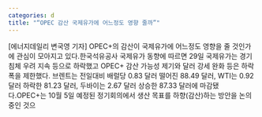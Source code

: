 ```yaml
---
categories: d
title: "“OPEC 감산 국제유가에 어느정도 영향 줄까”"
---
```

[에너지데일리 변국영 기자] OPEC+의 감산이 국제유가에 어느정도 영향을 줄 것인가에 관심이 모아지고 있다.한국석유공사 국제유가 동향에 따르면 29일 국제유가는 경기 침체 우려 지속 등으로 하락했고 OPEC+ 감산 가능성 제기와 달러 강세 완화 등은 하락폭을 제한했다. 브렌트는 전일대비 배럴당 0.83 달러 떨어진 88.49 달러, WTI는 0.92 달러 하락한 81.23 달러, 두바이는 2.67 달러 상승한 87.33 달러에 마감됐다.OPEC+는 10월 5일 예정된 정기회의에서 생산 목표를 하향(감산)하는 방안을 논의 중인 것으